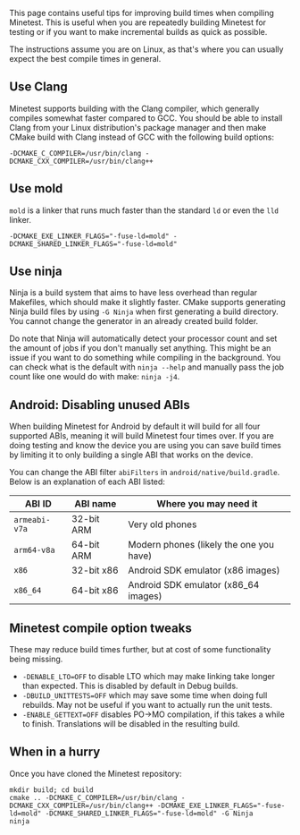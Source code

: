 This page contains useful tips for improving build times when compiling Minetest. This is useful when you are repeatedly building Minetest for testing or if you want to make incremental builds as quick as possible.

The instructions assume you are on Linux, as that's where you can usually expect the best compile times in general.

## Use Clang
Minetest supports building with the Clang compiler, which generally compiles somewhat faster compared to GCC. You should be able to install Clang from your Linux distribution's package manager and then make CMake build with Clang instead of GCC with the following build options:

```
-DCMAKE_C_COMPILER=/usr/bin/clang -DCMAKE_CXX_COMPILER=/usr/bin/clang++
```

## Use mold
`mold` is a linker that runs much faster than the standard `ld` or even the `lld` linker.

```
-DCMAKE_EXE_LINKER_FLAGS="-fuse-ld=mold" -DCMAKE_SHARED_LINKER_FLAGS="-fuse-ld=mold"
```

## Use ninja
Ninja is a build system that aims to have less overhead than regular Makefiles, which should make it slightly faster. CMake supports generating Ninja build files by using `-G Ninja` when first generating a build directory. You cannot change the generator in an already created build folder.

Do note that Ninja will automatically detect your processor count and set the amount of jobs if you don't manually set anything. This might be an issue if you want to do something while compiling in the background. You can check what is the default with `ninja --help` and manually pass the job count like one would do with make: `ninja -j4`.

## Android: Disabling unused ABIs
When building Minetest for Android by default it will build for all four supported ABIs, meaning it will build Minetest four times over. If you are doing testing and know the device you are using you can save build times by limiting it to only building a single ABI that works on the device.

You can change the ABI filter `abiFilters` in `android/native/build.gradle`. Below is an explanation of each ABI listed:

| ABI ID        | ABI name   | Where you may need it                   |
| ------------- | ---------- | --------------------------------------- |
| `armeabi-v7a` | 32-bit ARM | Very old phones                         |
| `arm64-v8a`   | 64-bit ARM | Modern phones (likely the one you have) |
| `x86`         | 32-bit x86 | Android SDK emulator (x86 images)       |
| `x86_64`      | 64-bit x86 | Android SDK emulator (x86_64 images)    |

## Minetest compile option tweaks
These may reduce build times further, but at cost of some functionality being missing.

- `-DENABLE_LTO=OFF` to disable LTO which may make linking take longer than expected. This is disabled by default in Debug builds.
- `-DBUILD_UNITTESTS=OFF` which may save some time when doing full rebuilds. May not be useful if you want to actually run the unit tests.
- `-ENABLE_GETTEXT=OFF` disables PO->MO compilation, if this takes a while to finish. Translations will be disabled in the resulting build.

## When in a hurry
Once you have cloned the Minetest repository:

```
mkdir build; cd build
cmake .. -DCMAKE_C_COMPILER=/usr/bin/clang -DCMAKE_CXX_COMPILER=/usr/bin/clang++ -DCMAKE_EXE_LINKER_FLAGS="-fuse-ld=mold" -DCMAKE_SHARED_LINKER_FLAGS="-fuse-ld=mold" -G Ninja
ninja
```
